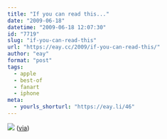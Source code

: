 ```yaml
---
title: "If you can read this..."
date: "2009-06-18"
datetime: "2009-06-18 12:07:30"
id: "7719"
slug: "if-you-can-read-this"
url: "https://eay.cc/2009/if-you-can-read-this/"
author: "eay"
format: "post"
tags:
  - apple
  - best-of
  - fanart
  - iphone
meta:
  - yourls_shorturl: "https://eay.li/46"
---
```


![](https://eay.cc/uploads/2009/iphonehand.jpg) ([via](http://b3ta.com/board/9527677))
